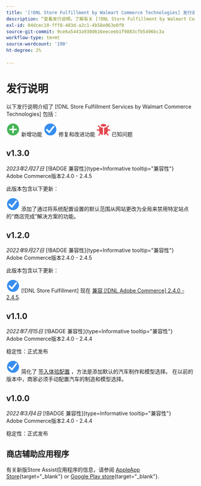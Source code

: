 ```yaml
---
title: '[!DNL Store Fulfillment by Walmart Commerce Technologies] 发行说明'
description: “查看发行说明，了解有关 [!DNL Store Fulfillment by Walmart Commerce Technologies] 版本。”
exl-id: 04dcec10-fff8-483d-a2c1-4b58e063e0f0
source-git-commit: 9ce6a5443a930d616eeceeb1f9883cfb5496bc3a
workflow-type: tm+mt
source-wordcount: '190'
ht-degree: 2%

---
```


# 发行说明

以下发行说明介绍了 [!DNL Store Fulfillment Services by Walmart Commerce Technologies] 包括：

![新建](../assets/new.svg) 新增功能
![修复的问题](../assets/fix.svg) 修复和改进功能
![已知问题](../assets/bug.svg) 已知问题

## v1.3.0

*2023年2月27日*
[!BADGE 兼容性]{type=Informative tooltip="兼容性"}<br>Adobe Commerce版本2.4.0 - 2.4.5

此版本包含以下更新：

![新建](../assets/fix.svg)<!-- WMTP-795 --> 添加了通过将系统配置设置的默认范围从网站更改为全局来禁用特定站点的“商店完成”解决方案的功能。

## v1.2.0

*2022年9月27日*
[!BADGE 兼容性]{type=Informative tooltip="兼容性"}<br>Adobe Commerce版本2.4.0 - 2.4.5

此版本包含以下更新：

![新建](../assets/fix.svg) [!DNL Store Fulfillment] 现在 [兼容 [!DNL Adobe Commerce] 2.4.0 - 2.4.5](https://experienceleague.adobe.com/docs/commerce-operations/release/product-availability.html).


## v1.1.0

*2022年7月15日*
[!BADGE 兼容性]{type=Informative tooltip="兼容性"}<br>Adobe Commerce版本2.4.0 - 2.4.4

稳定性：正式发布

![新建](../assets/fix.svg)<!-- WMTP-731 --> 简化了 [签入体验配置](check-in-experience-setup.md) ，方法是添加默认的汽车制作和模型选择。 在以前的版本中，商家必须手动配置汽车的制造和模型选择。

## v1.0.0

*2022年3月4日*
[!BADGE 兼容性]{type=Informative tooltip="兼容性"}<br>Adobe Commerce版本2.4.0 - 2.4.4

稳定性：正式发布

## 商店辅助应用程序

有关新版Store Assist应用程序的信息，请参阅 [AppleApp Store](https://apps.apple.com/us/app/store-assist-by-walmart/id1609281539){target="_blank"} or [Google Play store](https://play.google.com/store/apps/details?id=com.walmart.faas.storeassist){target="_blank"}.
